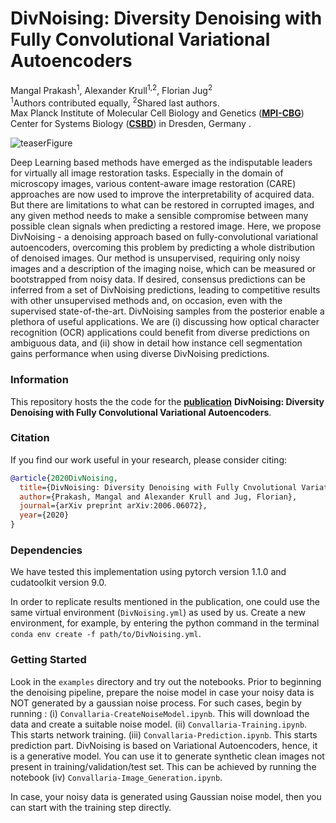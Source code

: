 # DivNoising: Diversity Denoising with Fully Convolutional Variational Autoencoders

Mangal Prakash<sup>1</sup>, Alexander Krull<sup>1,2</sup>, Florian Jug<sup>2</sup></br>
<sup>1</sup>Authors contributed equally, <sup>2</sup>Shared last authors. <br>
Max Planck Institute of Molecular Cell Biology and Genetics (**[MPI-CBG](https://www.mpi-cbg.de/home/)**) <br>
Center for Systems Biology (**[CSBD](https://www.csbdresden.de/)**) in Dresden, Germany .

![teaserFigure]( https://github.com/juglab/DivNoising_RC/blob/Readme/resources/Fig2_full.png "Figure 1 taken from publication")

Deep Learning based methods have emerged as the indisputable leaders for virtually all image restoration tasks. Especially in the domain of microscopy images, various content-aware image restoration (CARE) approaches are now used to improve the interpretability of acquired data. But there are limitations to what can be restored in corrupted images, and any given method needs to make a sensible compromise between many possible clean signals when predicting a restored image. Here, we propose DivNoising - a denoising approach based on fully-convolutional variational autoencoders, overcoming this problem by predicting a whole distribution of denoised images. Our method is unsupervised, requiring only noisy images and a description of the imaging noise, which can be measured or bootstrapped from noisy data. If desired, consensus predictions can be inferred from a set of DivNoising predictions, leading to competitive results with other unsupervised methods and, on occasion, even with the supervised state-of-the-art. DivNoising samples from the posterior enable a plethora of useful applications. We are (i) discussing how optical character recognition (OCR) applications could benefit from diverse predictions on ambiguous data, and (ii) show in detail how instance cell segmentation gains performance when using diverse DivNoising predictions.

### Information

This repository hosts the the code for the **[publication](https://arxiv.org/abs/2006.06072)** **DivNoising: Diversity Denoising with Fully Convolutional Variational Autoencoders**. 

### Citation
If you find our work useful in your research, please consider citing:

```bibtex
@article{2020DivNoising,
  title={DivNoising: Diversity Denoising with Fully Cnvolutional Variational Autoencoders},
  author={Prakash, Mangal and Alexander Krull and Jug, Florian},
  journal={arXiv preprint arXiv:2006.06072},
  year={2020}
}
```

### Dependencies 
We have tested this implementation using pytorch version 1.1.0 and cudatoolkit version 9.0.

In order to replicate results mentioned in the publication, one could use the same virtual environment (`DivNoising.yml`) as used by us. Create a new environment, for example, by entering the python command in the terminal `conda env create -f path/to/DivNoising.yml`.


### Getting Started
Look in the `examples` directory and try out the notebooks. Prior to beginning the denoising pipeline, prepare the noise model in case your noisy data is NOT generated by a gaussian noise process. For such cases, begin by running : (i) `Convallaria-CreateNoiseModel.ipynb`. This will download the data and create a suitable noise model. (ii) `Convallaria-Training.ipynb`. This starts network training. (iii) `Convallaria-Prediction.ipynb`. This starts prediction part.
DivNoising is based on Variational Autoencoders, hence, it is a generative model. You can use it to generate synthetic clean images not present in training/validation/test set. This can be achieved by running the notebook (iv) `Convallaria-Image_Generation.ipynb`.

In case, your noisy data is generated using Gaussian noise model, then you can start with the training step directly.

